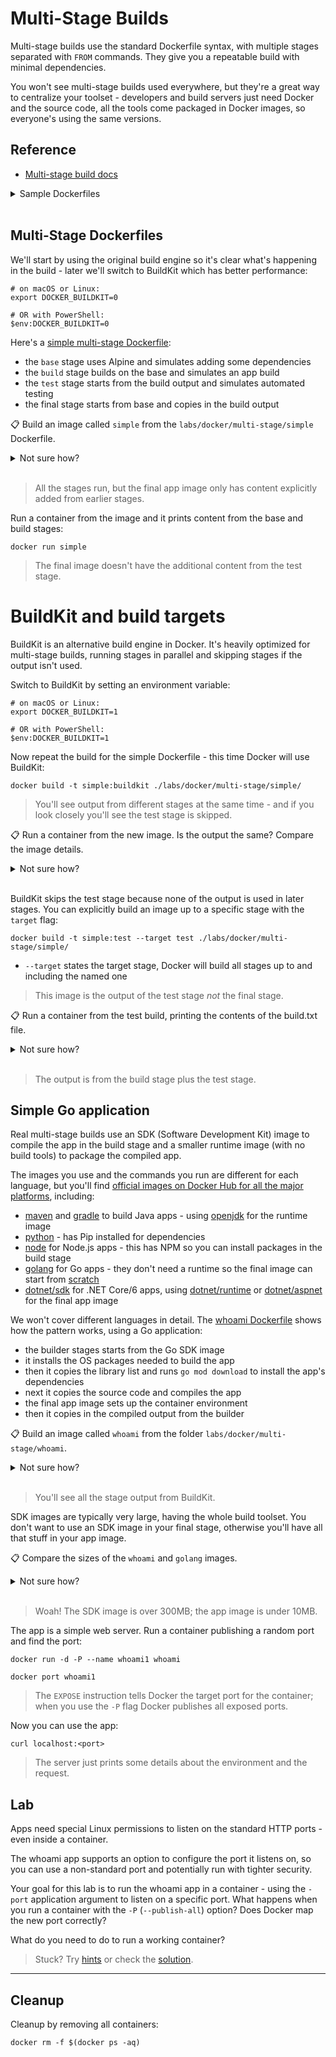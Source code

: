 # Multi-Stage Builds

Multi-stage builds use the standard Dockerfile syntax, with multiple stages separated with `FROM` commands. They give you a repeatable build with minimal dependencies.

You won't see multi-stage builds used everywhere, but they're a great way to centralize your toolset - developers and build servers just need Docker and the source code, all the tools come packaged in Docker images, so everyone's using the same versions.

## Reference

- [Multi-stage build docs](https://docs.docker.com/develop/develop-images/multistage-build/)

<details>
  <summary>Sample Dockerfiles</summary>

It's the standard `docker build` command for multi-stage builds. The Dockerfile syntax uses multiple `FROM` instructions; the patterns are the same for all languages, but the individual details are specific.

These are samples in the major languages:

- [Java app using Maven build](./sample/java/Dockerfile)
- [Go application using Go modules](./sample/go/Dockerfile)
- [.NET Core app using Alpine images](./sample/dotnet/Dockerfile)

</details><br/>

## Multi-Stage Dockerfiles

We'll start by using the original build engine so it's clear what's happening in the build - later we'll switch to BuildKit which has better performance:

```
# on macOS or Linux:
export DOCKER_BUILDKIT=0

# OR with PowerShell:
$env:DOCKER_BUILDKIT=0
```

Here's a [simple multi-stage Dockerfile](./simple/Dockerfile):

- the `base` stage uses Alpine and simulates adding some dependencies
- the `build` stage builds on the base and simulates an app build
- the `test` stage starts from the build output and simulates automated testing
- the final stage starts from base and copies in the build output

📋 Build an image called `simple` from the `labs/docker/multi-stage/simple` Dockerfile.

<details>
  <summary>Not sure how?</summary>

```
# just a normal build:
docker build -t simple ./labs/docker/multi-stage/simple/
```

</details><br/>

> All the stages run, but the final app image only has content explicitly added from earlier stages.

Run a container from the image and it prints content from the base and build stages:

```
docker run simple
```

> The final image doesn't have the additional content from the test stage.

# BuildKit and build targets

BuildKit is an alternative build engine in Docker. It's heavily optimized for multi-stage builds, running stages in parallel and skipping stages if the output isn't used.

Switch to BuildKit by setting an environment variable:

```
# on macOS or Linux:
export DOCKER_BUILDKIT=1

# OR with PowerShell: 
$env:DOCKER_BUILDKIT=1
```

Now repeat the build for the simple Dockerfile - this time Docker will use BuildKit:

```
docker build -t simple:buildkit ./labs/docker/multi-stage/simple/
```

> You'll see output from different stages at the same time - and if you look closely you'll see the test stage is skipped.

📋 Run a container from the new image. Is the output the same? Compare the image details.

<details>
  <summary>Not sure how?</summary>

```
# run a container - the output is the same:
docker run simple:buildkit

# list images - they're the same size but not the same image:
docker image ls simple
```

</details><br/>

BuildKit skips the test stage because none of the output is used in later stages. You can explicitly build an image up to a specific stage with the `target` flag:

```
docker build -t simple:test --target test ./labs/docker/multi-stage/simple/
```

- `--target` states the target stage, Docker will build all stages up to and including the named one

> This image is the output of the test stage *not* the final stage.

📋 Run a container from the test build, printing the contents of the build.txt file.

<details>
  <summary>Not sure how?</summary>

```shell
# no output here - the test stage has no CMD instruction
docker run simple:test

# run the cat command to see the output
docker run simple:test cat /build.txt
```

</details><br/>

> The output is from the build stage plus the test stage.


## Simple Go application

Real multi-stage builds use an SDK (Software Development Kit) image to compile the app in the build stage and a smaller runtime image (with no build tools) to package the compiled app.

The images you use and the commands you run are different for each language, but you'll find [official images on Docker Hub for all the major platforms](https://hub.docker.com/search?q=&type=image&image_filter=official&category=languages), including:

- [maven](https://hub.docker.com/_/maven) and [gradle](https://hub.docker.com/_/gradle) to build Java apps - using [openjdk]() for the runtime image
- [python](https://hub.docker.com/_/python) - has Pip installed for dependencies
- [node](https://hub.docker.com/_/node) for Node.js apps - this has NPM so you can install packages in the build stage
- [golang](https://hub.docker.com/_/golang) for Go apps - they don't need a runtime so the final image can start from [scratch](https://hub.docker.com/_/scratch)
- [dotnet/sdk](https://hub.docker.com/_/microsoft-dotnet-sdk/) for .NET Core/6 apps, using [dotnet/runtime](https://hub.docker.com/_/microsoft-dotnet-runtime/) or [dotnet/aspnet](https://hub.docker.com/_/microsoft-dotnet-aspnet/) for the final app image

We won't cover different languages in detail. The [whoami Dockerfile](./whoami/Dockerfile) shows how the pattern works, using a Go application:

- the builder stages starts from the Go SDK image
- it installs the OS packages needed to build the app
- then it copies the library list and runs `go mod download` to install the app's dependencies
- next it copies the source code and compiles the app
- the final app image sets up the container environment
- then it copies in the compiled output from the builder

📋 Build an image called `whoami` from the folder `labs/docker/multi-stage/whoami`.

<details>
  <summary>Not sure how?</summary>

```shell
docker build -t whoami ./labs/docker/multi-stage/whoami/
```

</details><br/>

> You'll see all the stage output from BuildKit.

SDK images are typically very large, having the whole build toolset. You don't want to use an SDK image in your final stage, otherwise you'll have all that stuff in your app image.

📋 Compare the sizes of the `whoami` and `golang` images.

<details>
  <summary>Not sure how?</summary>

```shell
docker pull golang:1.16.4-alpine

docker image ls -f reference=whoami -f reference=golang
```

</details><br/>

> Woah! The SDK image is over 300MB; the app image is under 10MB.


The app is a simple web server. Run a container publishing a random port and find the port:

```shell
docker run -d -P --name whoami1 whoami

docker port whoami1
```

> The `EXPOSE` instruction tells Docker the target port for the container; when you use the `-P` flag Docker publishes all exposed ports.

Now you can use the app:

```
curl localhost:<port>
```

> The server just prints some details about the environment and the request.

## Lab

Apps need special Linux permissions to listen on the standard HTTP ports - even inside a container.

The whoami app supports an option to configure the port it listens on, so you can use a non-standard port and potentially run with tighter security.

Your goal for this lab is to run the whoami app in a container - using the `-port` application argument to listen on a specific port. What happens when you run a container with the `-P` (`--publish-all`) option? Does Docker map the new port correctly?

What do you need to do to run a working container?

> Stuck? Try [hints](hints.md) or check the [solution](solution.md).

___
## Cleanup

Cleanup by removing all containers:

```
docker rm -f $(docker ps -aq)
```